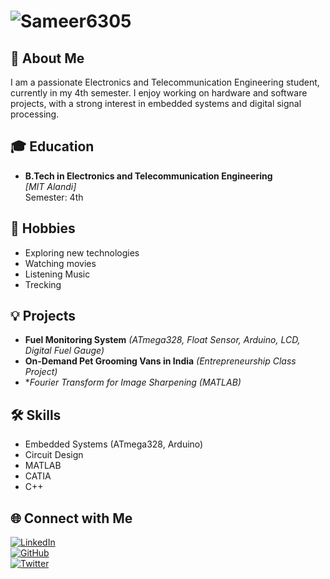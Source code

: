 # ![Sameer6305]([your-image-or-gif-url](https://www.google.com/url?sa=i&url=https%3A%2F%2Fgifs.alphacoders.com%2Fgifs%2Fview%2F222829&psig=AOvVaw3u_ptMYQ1buUujZglomMA_&ust=1740222763247000&source=images&cd=vfe&opi=89978449&ved=0CBMQjRxqFwoTCLDp9JTR1IsDFQAAAAAdAAAAABAE))

## 👋 About Me  
I am a passionate Electronics and Telecommunication Engineering student, currently in my 4th semester. I enjoy working on hardware and software projects, with a strong interest in embedded systems and digital signal processing.

## 🎓 Education  
- **B.Tech in Electronics and Telecommunication Engineering**  
  *[MIT Alandi]*  
  Semester: 4th  

## 🎯 Hobbies  
- Exploring new technologies  
- Watching movies  
- Listening Music
- Trecking  

## 💡 Projects  
- **Fuel Monitoring System** *(ATmega328, Float Sensor, Arduino, LCD, Digital Fuel Gauge)*  
- **On-Demand Pet Grooming Vans in India** *(Entrepreneurship Class Project)*  
- **Fourier Transform for Image Sharpening (MATLAB)*

## 🛠️ Skills  
- Embedded Systems (ATmega328, Arduino)  
- Circuit Design  
- MATLAB  
- CATIA  
- C++  

## 🌐 Connect with Me  
[![LinkedIn](https://img.shields.io/badge/LinkedIn-Connect-blue?style=flat&logo=linkedin)](your-linkedin-url)  
[![GitHub](https://img.shields.io/badge/GitHub-Profile-black?style=flat&logo=github)](your-github-url)  
[![Twitter](https://img.shields.io/badge/Twitter-Follow-blue?style=flat&logo=twitter)](your-twitter-url)  
